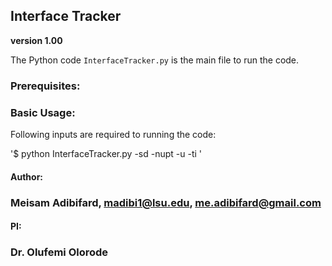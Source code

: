 ## Interface Tracker
**version 1.00**

The Python code `InterfaceTracker.py` is the main file to run the code. 

### Prerequisites:

### Basic Usage:
Following inputs are required to running the code:

'$ python InterfaceTracker.py -sd <simDir> -nupt <int> -u <string> <string> <string> -ti <float> <int>'

#### Author:
### Meisam Adibifard, madibi1@lsu.edu, me.adibifard@gmail.com

#### PI:
### Dr. Olufemi Olorode
